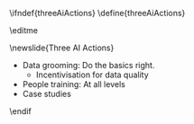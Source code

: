 \ifndef{threeAiActions}
\define{threeAiActions}

\editme

\newslide{Three AI Actions}

* Data grooming: Do the basics right.
  * Incentivisation for data quality 
* People training: At all levels 
* Case studies

\endif
